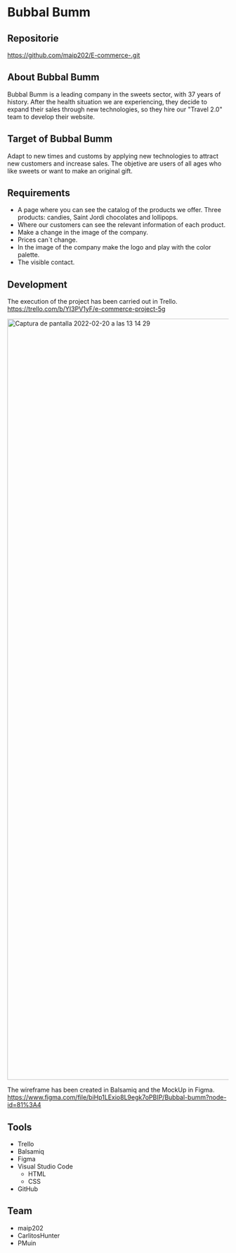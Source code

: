 # Bubbal Bumm


## **Repositorie**

https://github.com/maip202/E-commerce-.git

## **About Bubbal Bumm**


Bubbal Bumm is a leading company in the sweets sector, with 37 years of history. After the health situation we are experiencing, they decide to expand their sales through new technologies, so they hire our "Travel 2.0" team to develop their website.


## **Target of Bubbal Bumm**

Adapt to new times and customs by applying new technologies to attract new customers and increase sales. The objetive are users of all ages who like sweets or want to make an original gift.


## **Requirements**

- A page where you can see the catalog of the products we offer. Three products: candies, Saint Jordi chocolates and lollipops.
- Where our customers can see the relevant information of each product.
- Make a change in the image of the company.
- Prices can´t change.
- In the image of the company make the logo and play with the color palette.
- The visible contact.


## **Development**

The execution of the project has been carried out in Trello.
https://trello.com/b/YI3PV1yF/e-commerce-project-5g

<img width="1728" alt="Captura de pantalla 2022-02-20 a las 13 14 29" src="https://user-images.githubusercontent.com/99267946/154841977-52b1f32c-75de-44ca-a1ec-dac5733569c6.png">


The wireframe has been created in Balsamiq and the MockUp in Figma.
https://www.figma.com/file/biHp1LExio8L9egk7oPBIP/Bubbal-bumm?node-id=81%3A4


## **Tools**

- Trello
- Balsamiq
- Figma
- Visual Studio Code
  - HTML
  - CSS
- GitHub

## **Team**

-  maip202
-  CarlitosHunter
-  PMuin




